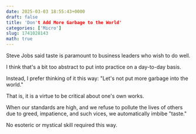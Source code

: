 ```yaml
---
date: 2025-03-03 18:55:43+0000
draft: false
title: 'Don't Add More Garbage to the World'
categories: ['Micro']
slug: 1741028143
math: true
---
```


Steve Jobs said taste is paramount to business leaders who wish to do well.

I think that's a bit too abstract to put into practice on a day-to-day
basis.

Instead, I prefer thinking of it this way: "Let's not put more garbage
into the world."

That is, it is a virtue to be critical about one's own works.

When our standards are high, and we refuse to pollute the lives of others
due to greed, impatience, and such vices, we automatically imbibe "taste."

No esoteric or mystical skill required this way.
